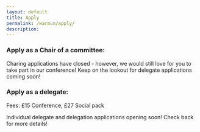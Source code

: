 ```yaml
---
layout: default
title: Apply
permalink: /warmun/apply/
description:
---
```


### Apply as a Chair of a committee:
Charing applications have closed - however, we would still love for you to take part in our conference! Keep on the lookout for delegate applications coming soon!

### Apply as a delegate:
Fees: £15 Conference, £27 Social pack

Individual delegate and delegation applications opening soon! Check back for more details!
